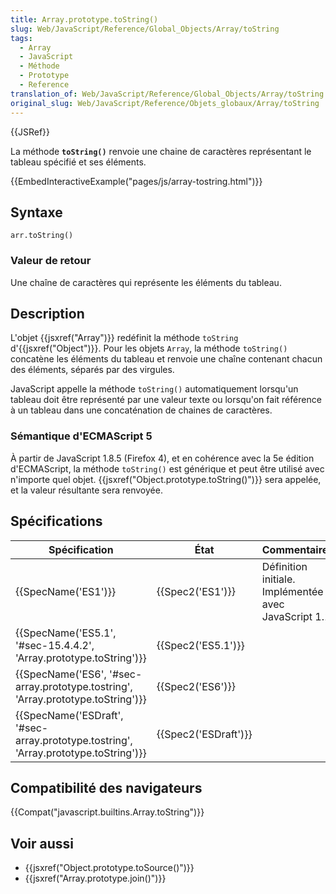 ```yaml
---
title: Array.prototype.toString()
slug: Web/JavaScript/Reference/Global_Objects/Array/toString
tags:
  - Array
  - JavaScript
  - Méthode
  - Prototype
  - Reference
translation_of: Web/JavaScript/Reference/Global_Objects/Array/toString
original_slug: Web/JavaScript/Reference/Objets_globaux/Array/toString
---
```

{{JSRef}}

La méthode **`toString()`** renvoie une chaine de caractères représentant le tableau spécifié et ses éléments.

{{EmbedInteractiveExample("pages/js/array-tostring.html")}}

## Syntaxe

    arr.toString()

### Valeur de retour

Une chaîne de caractères qui représente les éléments du tableau.

## Description

L'objet {{jsxref("Array")}} redéfinit la méthode `toString` d'{{jsxref("Object")}}. Pour les objets `Array`, la méthode `toString()` concatène les éléments du tableau et renvoie une chaîne contenant chacun des éléments, séparés par des virgules.

JavaScript appelle la méthode `toString()` automatiquement lorsqu'un tableau doit être représenté par une valeur texte ou lorsqu'on fait référence à un tableau dans une concaténation de chaines de caractères.

### Sémantique d'ECMAScript 5

À partir de JavaScript 1.8.5 (Firefox 4), et en cohérence avec la 5e édition d'ECMAScript, la méthode `toString()` est générique et peut être utilisé avec n'importe quel objet. {{jsxref("Object.prototype.toString()")}} sera appelée, et la valeur résultante sera renvoyée.

## Spécifications

| Spécification                                                                                                    | État                         | Commentaires                                          |
| ---------------------------------------------------------------------------------------------------------------- | ---------------------------- | ----------------------------------------------------- |
| {{SpecName('ES1')}}                                                                                         | {{Spec2('ES1')}}         | Définition initiale. Implémentée avec JavaScript 1.1. |
| {{SpecName('ES5.1', '#sec-15.4.4.2', 'Array.prototype.toString')}}                         | {{Spec2('ES5.1')}}     |                                                       |
| {{SpecName('ES6', '#sec-array.prototype.tostring', 'Array.prototype.toString')}}     | {{Spec2('ES6')}}         |                                                       |
| {{SpecName('ESDraft', '#sec-array.prototype.tostring', 'Array.prototype.toString')}} | {{Spec2('ESDraft')}} |                                                       |

## Compatibilité des navigateurs

{{Compat("javascript.builtins.Array.toString")}}

## Voir aussi

- {{jsxref("Object.prototype.toSource()")}}
- {{jsxref("Array.prototype.join()")}}
